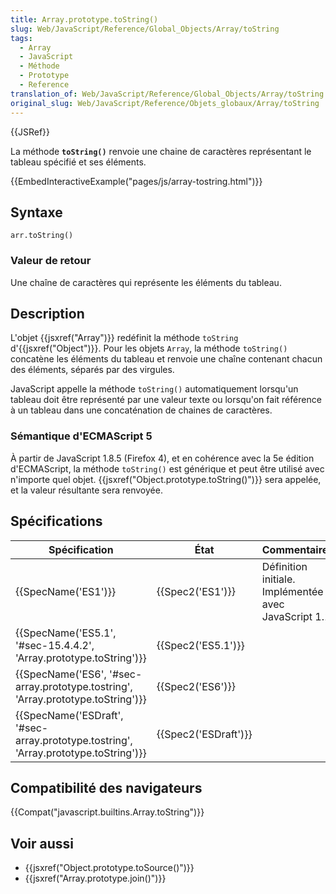 ```yaml
---
title: Array.prototype.toString()
slug: Web/JavaScript/Reference/Global_Objects/Array/toString
tags:
  - Array
  - JavaScript
  - Méthode
  - Prototype
  - Reference
translation_of: Web/JavaScript/Reference/Global_Objects/Array/toString
original_slug: Web/JavaScript/Reference/Objets_globaux/Array/toString
---
```

{{JSRef}}

La méthode **`toString()`** renvoie une chaine de caractères représentant le tableau spécifié et ses éléments.

{{EmbedInteractiveExample("pages/js/array-tostring.html")}}

## Syntaxe

    arr.toString()

### Valeur de retour

Une chaîne de caractères qui représente les éléments du tableau.

## Description

L'objet {{jsxref("Array")}} redéfinit la méthode `toString` d'{{jsxref("Object")}}. Pour les objets `Array`, la méthode `toString()` concatène les éléments du tableau et renvoie une chaîne contenant chacun des éléments, séparés par des virgules.

JavaScript appelle la méthode `toString()` automatiquement lorsqu'un tableau doit être représenté par une valeur texte ou lorsqu'on fait référence à un tableau dans une concaténation de chaines de caractères.

### Sémantique d'ECMAScript 5

À partir de JavaScript 1.8.5 (Firefox 4), et en cohérence avec la 5e édition d'ECMAScript, la méthode `toString()` est générique et peut être utilisé avec n'importe quel objet. {{jsxref("Object.prototype.toString()")}} sera appelée, et la valeur résultante sera renvoyée.

## Spécifications

| Spécification                                                                                                    | État                         | Commentaires                                          |
| ---------------------------------------------------------------------------------------------------------------- | ---------------------------- | ----------------------------------------------------- |
| {{SpecName('ES1')}}                                                                                         | {{Spec2('ES1')}}         | Définition initiale. Implémentée avec JavaScript 1.1. |
| {{SpecName('ES5.1', '#sec-15.4.4.2', 'Array.prototype.toString')}}                         | {{Spec2('ES5.1')}}     |                                                       |
| {{SpecName('ES6', '#sec-array.prototype.tostring', 'Array.prototype.toString')}}     | {{Spec2('ES6')}}         |                                                       |
| {{SpecName('ESDraft', '#sec-array.prototype.tostring', 'Array.prototype.toString')}} | {{Spec2('ESDraft')}} |                                                       |

## Compatibilité des navigateurs

{{Compat("javascript.builtins.Array.toString")}}

## Voir aussi

- {{jsxref("Object.prototype.toSource()")}}
- {{jsxref("Array.prototype.join()")}}
